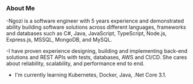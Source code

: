 ### About Me

<!--
**nskalu/nskalu** is a ✨ _special_ ✨ repository because its `README.md` (this file) appears on your GitHub profile.

Here are some ideas to get you started:

- 🔭 I’m currently working on ...
- 🌱 I’m currently learning ...
- 👯 I’m looking to collaborate on ...
- 🤔 I’m looking for help with ...
- 💬 Ask me about ...
- 📫 How to reach me: ...
- 😄 Pronouns: ...
- ⚡ Fun fact: ...
-->

-Ngozi is a software engineer with 5 years experience and demonstrated ability building software solutions across different languages, frameworks and databases such as C#, Java, JavaScript, TypeScript, Node.js, Express.js, MSSQL, MongoDB, and MySQL.

-I have proven experience designing, building and implementing back-end solutions and REST APIs with tests, databases, AWS and CI/CD. She cares about reliability, scalability, and performance end to end.

- I'm currently learning Kubernetes, Docker, Java, .Net Core 3.1.
